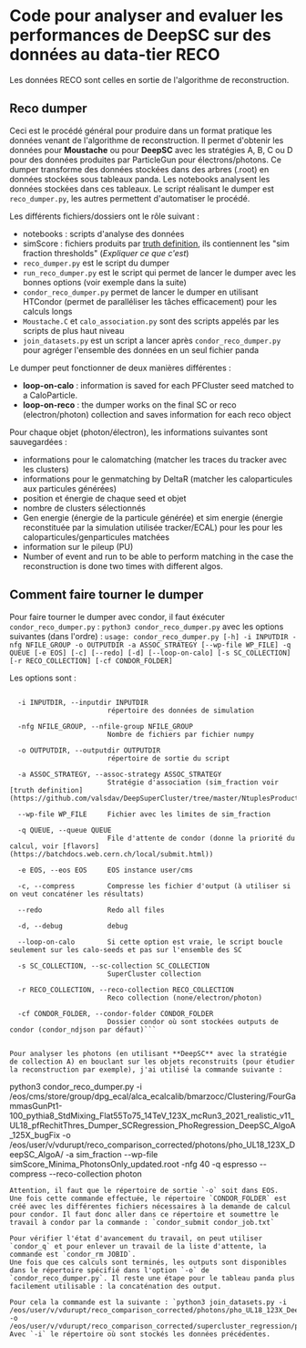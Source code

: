 # Code pour analyser and evaluer les performances de DeepSC sur des données au data-tier RECO
Les données RECO sont celles en sortie de l'algorithme de reconstruction.

## Reco dumper
Ceci est le procédé général pour produire dans un format pratique les données venant de l'algorithme de reconstruction. Il permet d'obtenir les données pour **Moustache** ou pour **DeepSC** avec les stratégies A, B, C ou D pour des données produites par ParticleGun pour électrons/photons. Ce dumper transforme des données stockées dans des arbres (.root) en données stockées sous tableaux panda. Les notebooks analysent les données stockées dans ces tableaux. Le script réalisant le dumper est `reco_dumper.py`, les autres permettent d'automatiser le procédé.

Les différents fichiers/dossiers ont le rôle suivant :
- notebooks : scripts d'analyse des données
- simScore : fichiers produits par [truth definition](https://github.com/valsdav/DeepSuperCluster/tree/master/NtuplesProduction/input_dataset_truth), ils contiennent les "sim fraction thresholds" (*Expliquer ce que c'est*)
- `reco_dumper.py` est le script du dumper
- `run_reco_dumper.py` est le script qui permet de lancer le dumper avec les bonnes options (voir exemple dans la suite)
- `condor_reco_dumper.py` permet de lancer le dumper en utilisant HTCondor (permet de paralléliser les tâches efficacement) pour les calculs longs
- `Moustache.C` et `calo_association.py` sont des scripts appelés par les scripts de plus haut niveau
- `join_datasets.py` est un script a lancer après `condor_reco_dumper.py` pour agréger l'ensemble des données en un seul fichier panda

Le dumper peut fonctionner de deux manières différentes :
- **loop-on-calo** :  information is saved for each PFCluster seed matched to a CaloParticle.
- **loop-on-reco** : the dumper works on the final SC or reco (electron/photon) collection and saves information for each reco object

Pour chaque objet (photon/électron), les informations suivantes sont sauvegardées :
- informations pour le calomatching (matcher les traces du tracker avec les clusters)
- informations pour le genmatching by DeltaR (matcher les caloparticules aux particules générées)
- position et énergie de chaque seed et objet
- nombre de clusters sélectionnés
- Gen energie (énergie de la particule générée) et sim energie (énergie reconstituée par la simulation utilisée tracker/ECAL) pour les pour les caloparticules/genparticules matchées
- information sur le pileup (PU)
- Number of event and run to be able to perform matching in the case the reconstruction is done two times with different algos.

## Comment faire tourner le dumper
Pour faire tourner le dumper avec condor, il faut éxécuter `condor_reco_dumper.py` :
`python3 condor_reco_dumper.py` avec les options suivantes (dans l'ordre) :
`usage: condor_reco_dumper.py [-h] -i INPUTDIR -nfg NFILE_GROUP -o OUTPUTDIR -a ASSOC_STRATEGY [--wp-file WP_FILE] -q QUEUE [-e EOS] [-c] [--redo] [-d] [--loop-on-calo] [-s SC_COLLECTION] [-r RECO_COLLECTION] [-cf CONDOR_FOLDER]`

Les options sont :
```  -h, --help            pour afficher les options

  -i INPUTDIR, --inputdir INPUTDIR
                        répertoire des données de simulation
                        
  -nfg NFILE_GROUP, --nfile-group NFILE_GROUP
                        Nombre de fichiers par fichier numpy
                        
  -o OUTPUTDIR, --outputdir OUTPUTDIR
                        répertoire de sortie du script
                        
  -a ASSOC_STRATEGY, --assoc-strategy ASSOC_STRATEGY
                        Stratégie d'association (sim_fraction voir [truth definition](https://github.com/valsdav/DeepSuperCluster/tree/master/NtuplesProduction/input_dataset_truth))
                        
  --wp-file WP_FILE     Fichier avec les limites de sim_fraction
  
  -q QUEUE, --queue QUEUE
                        File d'attente de condor (donne la priorité du calcul, voir [flavors](https://batchdocs.web.cern.ch/local/submit.html))
                        
  -e EOS, --eos EOS     EOS instance user/cms
  
  -c, --compress        Compresse les fichier d'output (à utiliser si on veut concaténer les résultats)
  
  --redo                Redo all files
  
  -d, --debug           debug
  
  --loop-on-calo        Si cette option est vraie, le script boucle seulement sur les calo-seeds et pas sur l'ensemble des SC
  
  -s SC_COLLECTION, --sc-collection SC_COLLECTION
                        SuperCluster collection
                        
  -r RECO_COLLECTION, --reco-collection RECO_COLLECTION
                        Reco collection (none/electron/photon)
                        
  -cf CONDOR_FOLDER, --condor-folder CONDOR_FOLDER
                        Dossier condor où sont stockées outputs de condor (condor_ndjson par défaut)```


Pour analyser les photons (en utilisant **DeepSC** avec la stratégie de collection A) en bouclant sur les objets reconstruits (pour étudier la reconstruction par exemple), j'ai utilisé la commande suivante :
```
python3 condor_reco_dumper.py -i /eos/cms/store/group/dpg_ecal/alca_ecalcalib/bmarzocc/Clustering/FourGammasGunPt1-100_pythia8_StdMixing_Flat55To75_14TeV_123X_mcRun3_2021_realistic_v11_UL18_pfRechitThres_Dumper_SCRegression_PhoRegression_DeepSC_AlgoA_125X_bugFix -o /eos/user/v/vdurupt/reco_comparison_corrected/photons/pho_UL18_123X_DeepSC_AlgoA/ -a sim_fraction --wp-file simScore_Minima_PhotonsOnly_updated.root -nfg 40 -q espresso --compress --reco-collection photon
```
Attention, il faut que le répertoire de sortie `-o` soit dans EOS.
Une fois cette commande effectuée, le répertoire `CONDOR_FOLDER` est créé avec les différentes fichiers nécessaires à la demande de calcul pour condor. Il faut donc aller dans ce répertoire et soumettre le travail à condor par la commande : `condor_submit condor_job.txt`

Pour vérifier l'état d'avancement du travail, on peut utiliser `condor_q` et pour enlever un travail de la liste d'attente, la commande est `condor_rm JOBID`.
Une fois que ces calculs sont terminés, les outputs sont disponibles dans le répertoire spécifié dans l'option `-o` de `condor_reco_dumper.py`. Il reste une étape pour le tableau panda plus facilement utilisable : la concaténation des output.

Pour cela la commande est la suivante : `python3 join_datasets.py -i /eos/user/v/vdurupt/reco_comparison_corrected/photons/pho_UL18_123X_DeepSC_AlgoA/ -o /eos/user/v/vdurupt/reco_comparison_corrected/supercluster_regression/photons/pho_UL18_123X_DeepSC_AlgoA_{type}.h5py`
Avec `-i` le répertoire où sont stockés les données précédentes.

